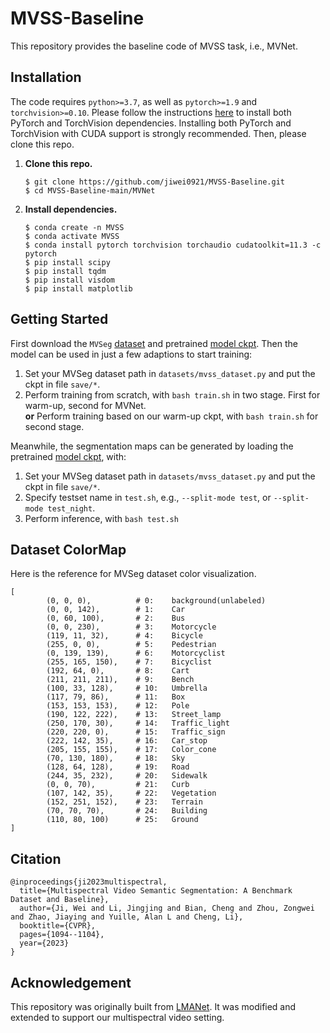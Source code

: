 # MVSS-Baseline
This repository provides the baseline code of MVSS task, i.e., MVNet.

## Installation 

The code requires `python>=3.7`, as well as `pytorch>=1.9` and `torchvision>=0.10`. Please follow the instructions [here](https://pytorch.org/get-started/locally/) to install both PyTorch and TorchVision dependencies. Installing both PyTorch and TorchVision with CUDA support is strongly recommended. Then, please clone this repo.

1. **Clone this repo.**

   ```shell
   $ git clone https://github.com/jiwei0921/MVSS-Baseline.git
   $ cd MVSS-Baseline-main/MVNet
   ```

2. **Install dependencies.**

   ```shell
   $ conda create -n MVSS
   $ conda activate MVSS
   $ conda install pytorch torchvision torchaudio cudatoolkit=11.3 -c pytorch
   $ pip install scipy
   $ pip install tqdm
   $ pip install visdom
   $ pip install matplotlib
   ```

## Getting Started

First download the `MVSeg` [dataset](https://drive.google.com/file/d/1duCXz5aUuvZG7HBnydHLL61k4UBT2Wu_/view?usp=sharing) and pretrained [model ckpt](https://drive.google.com/file/d/1GlqIVEt8AYNty_Z_USAA-S7G1Lot779G/view?usp=sharing). Then the model can be used in just a few adaptions to start training:

1. Set your MVSeg dataset path in `datasets/mvss_dataset.py` and put the ckpt in file `save/*`.
2. Perform training from scratch, with ```bash train.sh``` in two stage. First for warm-up, second for MVNet.   
**or** Perform training based on our warm-up ckpt, with ```bash train.sh``` for second stage.

Meanwhile, the segmentation maps can be generated by loading the pretrained [model ckpt](https://drive.google.com/file/d/1GlqIVEt8AYNty_Z_USAA-S7G1Lot779G/view?usp=sharing), with:
1. Set your MVSeg dataset path in `datasets/mvss_dataset.py` and put the ckpt in file `save/*`.
2. Specify testset name in `test.sh`, e.g., `--split-mode test`, or `--split-mode test_night`.
3. Perform inference, with ```bash test.sh```


## Dataset ColorMap
Here is the reference for MVSeg dataset color visualization.

```
[
        (0, 0, 0),          # 0:    background(unlabeled)
        (0, 0, 142),        # 1:    Car
        (0, 60, 100),       # 2:    Bus
        (0, 0, 230),        # 3:    Motorcycle
        (119, 11, 32),      # 4:    Bicycle
        (255, 0, 0),        # 5:    Pedestrian
        (0, 139, 139),      # 6:    Motorcyclist
        (255, 165, 150),    # 7:    Bicyclist
        (192, 64, 0),       # 8:    Cart
        (211, 211, 211),    # 9:    Bench
        (100, 33, 128),     # 10:   Umbrella
        (117, 79, 86),      # 11:   Box
        (153, 153, 153),    # 12:   Pole
        (190, 122, 222),    # 13:   Street_lamp
        (250, 170, 30),     # 14:   Traffic_light
        (220, 220, 0),      # 15:   Traffic_sign
        (222, 142, 35),     # 16:   Car_stop
        (205, 155, 155),    # 17:   Color_cone
        (70, 130, 180),     # 18:   Sky
        (128, 64, 128),     # 19:   Road
        (244, 35, 232),     # 20:   Sidewalk
        (0, 0, 70),         # 21:   Curb
        (107, 142, 35),     # 22:   Vegetation
        (152, 251, 152),    # 23:   Terrain
        (70, 70, 70),       # 24:   Building
        (110, 80, 100)      # 25:   Ground
]
```



## Citation

```
@inproceedings{ji2023multispectral,
  title={Multispectral Video Semantic Segmentation: A Benchmark Dataset and Baseline},
  author={Ji, Wei and Li, Jingjing and Bian, Cheng and Zhou, Zongwei and Zhao, Jiaying and Yuille, Alan L and Cheng, Li},
  booktitle={CVPR},
  pages={1094--1104},
  year={2023}
}
```


## Acknowledgement

This repository was originally built from [LMANet](https://github.com/mattpfr/lmanet). It was modified and extended to support our multispectral video setting.
